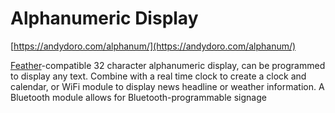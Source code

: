 # Alphanumeric Display 

[https://andydoro.com/alphanum/](https://andydoro.com/alphanum/)

[Feather](https://www.adafruit.com/feather)-compatible 32 character alphanumeric display, can be programmed to display any text. Combine with a real time clock to create a clock and calendar, or WiFi module to display news headline or weather information. A Bluetooth module allows for Bluetooth-programmable signage